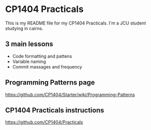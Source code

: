 # CP1404 Practicals

This is my README file for my CP1404 Practicals. I'm a JCU student studying in cairns.

## 3 main lessons

- Code formatting and pattens
- Variable naming
- Commit massages and frequency

## Programming Patterns page

https://github.com/CP1404/Starter/wiki/Programming-Patterns

## CP1404 Practicals instructions

https://github.com/CP1404/Practicals